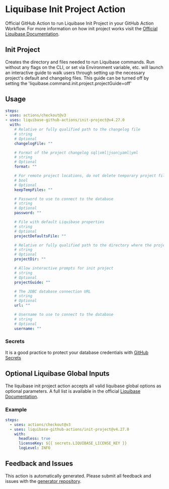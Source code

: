 # Liquibase Init Project Action
Official GitHub Action to run Liquibase Init Project in your GitHub Action Workflow. For more information on how init project works visit the [Official Liquibase Documentation](https://docs.liquibase.com/commands/home.html).
## Init Project
Creates the directory and files needed to run Liquibase commands. Run without any flags on the CLI, or set via Environment variable, etc. will launch an interactive guide to walk users through setting up the necessary project's default and changelog files. This guide can be turned off by setting the 'liquibase.command.init.project.projectGuide=off'
## Usage
```yaml
steps:
- uses: actions/checkout@v3
- uses: liquibase-github-actions/init-project@v4.27.0
  with:
    # Relative or fully qualified path to the changelog file
    # string
    # Optional
    changelogFile: ""

    # Format of the project changelog sql|xml|json|yaml|yml
    # string
    # Optional
    format: ""

    # For remote project locations, do not delete temporary project files
    # bool
    # Optional
    keepTempFiles: ""

    # Password to use to connect to the database
    # string
    # Optional
    password: ""

    # File with default Liquibase properties
    # string
    # Optional
    projectDefaultsFile: ""

    # Relative or fully qualified path to the directory where the project files will be created
    # string
    # Optional
    projectDir: ""

    # Allow interactive prompts for init project
    # string
    # Optional
    projectGuide: ""

    # The JDBC database connection URL
    # string
    # Optional
    url: ""

    # Username to use to connect to the database
    # string
    # Optional
    username: ""

```

### Secrets
It is a good practice to protect your database credentials with [GitHub Secrets](https://docs.github.com/en/actions/security-guides/encrypted-secrets)

## Optional Liquibase Global Inputs
The liquibase init project action accepts all valid liquibase global options as optional parameters. A full list is available in the official [Liquibase Documentation](https://docs.liquibase.com/parameters/command-parameters.html).

### Example
```yaml
steps:
  - uses: actions/checkout@v3
  - uses: liquibase-github-actions/init-project@v4.27.0
    with:
      headless: true
      licenseKey: ${{ secrets.LIQUIBASE_LICENSE_KEY }}
      logLevel: INFO
```

## Feedback and Issues
This action is automatically generated. Please submit all feedback and issues with the [generator repository](https://github.com/liquibase/github-action-generator/issues).
